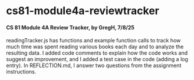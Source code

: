 # cs81-module4a-reviewtracker
#### CS 81 Module 4A Review Tracker, by GregH, 7/8/25

readingTracker.js has functions and example function calls to track how much time was spent reading various books each day and to analyze the resulting data. I added code comments to explain how the code works and suggest an improvement, and I added a test case in the code (adding a log entry). In REFLECTION.md, I answer two questions from the assignment instructions.